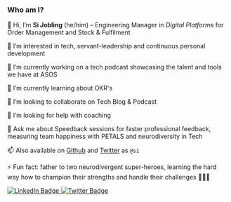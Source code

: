 <!--
**asos-simonjobling/asos-simonjobling** is a ✨ _special_ ✨ repository because its `README.md` (this file) appears on your GitHub profile.
-->

### Who am I?

👋 
Hi, I’m **Si Jobling** (he/him) – Engineering Manager in _Digital Platforms_ for Order Management and Stock & Fulfilment
 
👀 
I’m interested in tech, servant-leadership and continuous personal development


🔭
I’m currently working on a tech podcast showcasing the talent and tools we have at ASOS

🌱
I’m currently learning about OKR's 

💞️
I’m looking to collaborate on Tech Blog & Podcast

🤔
I’m looking for help with coaching

💬
Ask me about Speedback sessions for faster professional feedback, measuring team happiness with PETALS and neurodiversity in Tech

📫
Also available on [Github](https://github.com/si) and [Twitter](https://twitter.com/si) as `@si`

⚡
Fun fact: father to two neurodivergent super-heroes, learning the hard way how to champion their strengths and handle their challenges 🦸🦸‍♀️


<div id="badges">
  <a href="https://linkedin.com/in/sijobling">
    <img src="https://img.shields.io/badge/LinkedIn-blue?style=for-the-badge&logo=linkedin&logoColor=white" alt="LinkedIn Badge"/>
  </a>
  <a href="https://twitter.com/si">
    <img src="https://img.shields.io/badge/Twitter-blue?style=for-the-badge&logo=twitter&logoColor=white" alt="Twitter Badge"/>
  </a>
</div>
